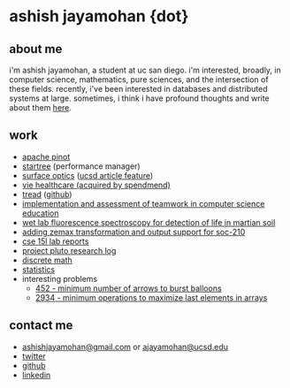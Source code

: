 # ashish jayamohan {dot}
## about me
i'm ashish jayamohan, a student at uc san diego. i'm interested, broadly, in computer science, mathematics, pure sciences, and the intersection of these fields. recently, i've been interested in databases and distributed systems at large. sometimes, i think i have profound thoughts and write about them [here](https://medium.com/@ashishjayamohan).

## work
- [apache pinot](https://github.com/apache/pinot/commits/master/?author=ashishjayamohan)
- [startree](https://www.globenewswire.com/news-release/2024/11/20/2984361/0/en/StarTree-Unveils-New-Features-to-Tackle-Data-Management-and-Security-Challenges-for-Scaling-Real-Time-Analytics.html) (performance manager)
- [surface optics](https://surfaceoptics.com/bsdf-brdf-btdf-review-of-measurement-approaches/) ([ucsd article feature](https://cse.ucsd.edu/about/news/celebrating-10-years-stellar-student-interns))
- [vie healthcare (acquired by spendmend)](https://www.spendmend.com/spendmend-completes-acquisition-of-vie-healthcare-consulting/)
- [tread](https://ashishjayamohan.github.io/tread.web/) ([github](https://github.com/ashishjayamohan/Tread))
- [implementation and assessment of teamwork in computer science education](http://makecscount.com/Jayamohan2021.pdf)
- [wet lab fluorescence spectroscopy for detection of life in martian soil](https://ashishjayamohan.github.io/files/general/poster.pdf)
- [adding zemax transformation and output support for soc-210](https://ashishjayamohan.github.io/files/general/Jayamohan.Ashish.2023.pdf)
- [cse 15l lab reports](https://ashishjayamohan.github.io/cse15l-lab-reports/)
- [project pluto research log](https://ashishjayamohan.github.io/files/general/sf.pdf)
- [discrete math](https://ashishjayamohan.github.io/discrete-math.html)
- [statistics](https://ashishjayamohan.github.io/statistics.html)
- interesting problems
	- [452 - minimum number of arrows to burst balloons](https://ashishjayamohan.github.io/files/general/452.html)
	- [2934 - minimum operations to maximize last elements in arrays](https://ashishjayamohan.github.io/files/general/2934.html)

## contact me
- [ashishjayamohan@gmail.com](mailto:ashishjayamohan@gmail.com) or [ajayamohan@ucsd.edu](mailto:ajayamohan@ucsd.edu)
- [twitter](https://twitter.com/AshishJayamohan)
- [github](https://github.com/ashishjayamohan)
- [linkedin](https://www.linkedin.com/in/ashishjayamohan/)
